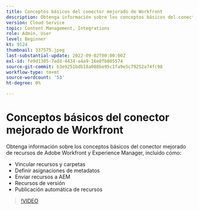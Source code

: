 ```yaml
---
title: Conceptos básicos del conector mejorado de Workfront
description: Obtenga información sobre los conceptos básicos del conector mejorado de Adobe Workfront y Experience Manager Assets.
version: Cloud Service
topic: Content Management, Integrations
role: Admin, User
level: Beginner
kt: 9124
thumbnail: 337575.jpeg
last-substantial-update: 2022-09-02T00:00:00Z
exl-id: fe9d1305-7add-4434-a4a9-16e0fb805574
source-git-commit: b3e9251bdb18a008be95c1fa9e5c79252a74fc98
workflow-type: tm+mt
source-wordcount: '53'
ht-degree: 0%

---
```


# Conceptos básicos del conector mejorado de Workfront

Obtenga información sobre los conceptos básicos del conector mejorado de recursos de Adobe Workfront y Experience Manager, incluido cómo:

+ Vincular recursos y carpetas
+ Definir asignaciones de metadatos
+ Enviar recursos a AEM
+ Recursos de versión
+ Publicación automática de recursos

>[!VIDEO](https://video.tv.adobe.com/v/337575?quality=12&learn=on)
